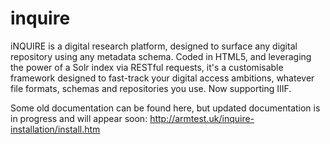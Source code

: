 # inquire
iNQUIRE is a digital research platform, designed to surface any digital repository using any metadata schema. Coded in HTML5, and leveraging the power of a Solr index via RESTful requests, it's a customisable framework designed to fast-track your digital access ambitions, whatever file formats, schemas and repositories you use. Now supporting IIIF.

Some old documentation can be found here, but updated documentation is in progress and will appear soon:
http://armtest.uk/inquire-installation/install.htm

